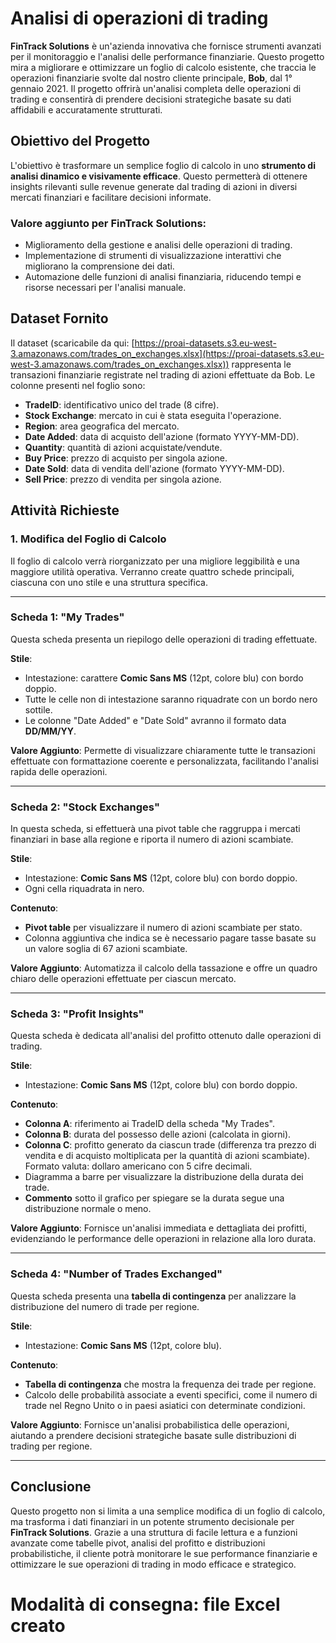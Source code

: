 # Analisi di operazioni di trading

**FinTrack Solutions** è un'azienda innovativa che fornisce strumenti avanzati per il monitoraggio e l'analisi delle performance finanziarie. Questo progetto mira a migliorare e ottimizzare un foglio di calcolo esistente, che traccia le operazioni finanziarie svolte dal nostro cliente principale, **Bob**, dal 1° gennaio 2021. Il progetto offrirà un'analisi completa delle operazioni di trading e consentirà di prendere decisioni strategiche basate su dati affidabili e accuratamente strutturati.

## Obiettivo del Progetto

L'obiettivo è trasformare un semplice foglio di calcolo in uno **strumento di analisi dinamico e visivamente efficace**. Questo permetterà di ottenere insights rilevanti sulle revenue generate dal trading di azioni in diversi mercati finanziari e facilitare decisioni informate.

### Valore aggiunto per FinTrack Solutions:
- Miglioramento della gestione e analisi delle operazioni di trading.
- Implementazione di strumenti di visualizzazione interattivi che migliorano la comprensione dei dati.
- Automazione delle funzioni di analisi finanziaria, riducendo tempi e risorse necessari per l'analisi manuale.

## Dataset Fornito

Il dataset (scaricabile da qui: [https://proai-datasets.s3.eu-west-3.amazonaws.com/trades_on_exchanges.xlsx](https://proai-datasets.s3.eu-west-3.amazonaws.com/trades_on_exchanges.xlsx)) rappresenta le transazioni finanziarie registrate nel trading di azioni effettuate da Bob. Le colonne presenti nel foglio sono:

- **TradeID**: identificativo unico del trade (8 cifre).
- **Stock Exchange**: mercato in cui è stata eseguita l'operazione.
- **Region**: area geografica del mercato.
- **Date Added**: data di acquisto dell'azione (formato YYYY-MM-DD).
- **Quantity**: quantità di azioni acquistate/vendute.
- **Buy Price**: prezzo di acquisto per singola azione.
- **Date Sold**: data di vendita dell'azione (formato YYYY-MM-DD).
- **Sell Price**: prezzo di vendita per singola azione.

## Attività Richieste

### 1. **Modifica del Foglio di Calcolo**

Il foglio di calcolo verrà riorganizzato per una migliore leggibilità e una maggiore utilità operativa. Verranno create quattro schede principali, ciascuna con uno stile e una struttura specifica.

---

### **Scheda 1: "My Trades"**

Questa scheda presenta un riepilogo delle operazioni di trading effettuate.

**Stile**:
- Intestazione: carattere **Comic Sans MS** (12pt, colore blu) con bordo doppio.
- Tutte le celle non di intestazione saranno riquadrate con un bordo nero sottile.
- Le colonne "Date Added" e "Date Sold" avranno il formato data **DD/MM/YY**.

**Valore Aggiunto**: Permette di visualizzare chiaramente tutte le transazioni effettuate con formattazione coerente e personalizzata, facilitando l'analisi rapida delle operazioni.

---

### **Scheda 2: "Stock Exchanges"**

In questa scheda, si effettuerà una pivot table che raggruppa i mercati finanziari in base alla regione e riporta il numero di azioni scambiate.

**Stile**:
- Intestazione: **Comic Sans MS** (12pt, colore blu) con bordo doppio.
- Ogni cella riquadrata in nero.
  
**Contenuto**:
- **Pivot table** per visualizzare il numero di azioni scambiate per stato.
- Colonna aggiuntiva che indica se è necessario pagare tasse basate su un valore soglia di 67 azioni scambiate.

**Valore Aggiunto**: Automatizza il calcolo della tassazione e offre un quadro chiaro delle operazioni effettuate per ciascun mercato.

---

### **Scheda 3: "Profit Insights"**

Questa scheda è dedicata all'analisi del profitto ottenuto dalle operazioni di trading.

**Stile**:
- Intestazione: **Comic Sans MS** (12pt, colore blu) con bordo doppio.

**Contenuto**:
- **Colonna A**: riferimento ai TradeID della scheda "My Trades".
- **Colonna B**: durata del possesso delle azioni (calcolata in giorni).
- **Colonna C**: profitto generato da ciascun trade (differenza tra prezzo di vendita e di acquisto moltiplicata per la quantità di azioni scambiate). Formato valuta: dollaro americano con 5 cifre decimali.
- Diagramma a barre per visualizzare la distribuzione della durata dei trade.
- **Commento** sotto il grafico per spiegare se la durata segue una distribuzione normale o meno.

**Valore Aggiunto**: Fornisce un'analisi immediata e dettagliata dei profitti, evidenziando le performance delle operazioni in relazione alla loro durata.

---

### **Scheda 4: "Number of Trades Exchanged"**

Questa scheda presenta una **tabella di contingenza** per analizzare la distribuzione del numero di trade per regione.

**Stile**:
- Intestazione: **Comic Sans MS** (12pt, colore blu).
  
**Contenuto**:
- **Tabella di contingenza** che mostra la frequenza dei trade per regione.
- Calcolo delle probabilità associate a eventi specifici, come il numero di trade nel Regno Unito o in paesi asiatici con determinate condizioni.

**Valore Aggiunto**: Fornisce un'analisi probabilistica delle operazioni, aiutando a prendere decisioni strategiche basate sulle distribuzioni di trading per regione.

---

## Conclusione

Questo progetto non si limita a una semplice modifica di un foglio di calcolo, ma trasforma i dati finanziari in un potente strumento decisionale per **FinTrack Solutions**. Grazie a una struttura di facile lettura e a funzioni avanzate come tabelle pivot, analisi del profitto e distribuzioni probabilistiche, il cliente potrà monitorare le sue performance finanziarie e ottimizzare le sue operazioni di trading in modo efficace e strategico.

# Modalità di consegna: file Excel creato
